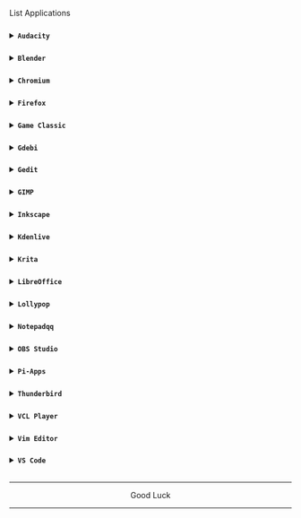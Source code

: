 List Applications
###
<details>
<summary><code><b>Audacity</b></code></summary>
</br>

The application cannot be opened.
</details>

###
<details>
<summary><code><b>Blender</b></code></summary>
<img src="https://github.com/wahasa/Ubuntu/raw/main/Apps/Image/blender.jpg">

```
apt install blender
```
</details>

###
<details>
<summary><code><b>Chromium</b></code></summary>
<img src="https://github.com/wahasa/Ubuntu/raw/main/Apps/Image/chromium.jpg">

```
wget https://raw.githubusercontent.com/wahasa/Ubuntu/main/Apps/chromiumfix.sh ; chmod +x chromiumfix.sh ; ./chromiumfix.sh
```
</details>

###
<details>
<summary><code><b>Firefox</b></code></summary>
<img src="https://github.com/wahasa/Ubuntu/raw/main/Apps/Image/firefox.jpg">

```
wget https://raw.githubusercontent.com/wahasa/Ubuntu/main/Apps/firefoxfix.sh ; chmod +x browserfix.sh ; ./browserfix.sh ; rm browserfix.sh
```
</details>

###
<details>
<summary><code><b>Game Classic</b></code></summary>

```
apt install gnome-games
```
</details>

###
<details>
<summary><code><b>Gdebi</b></code></summary>
<img src="https://github.com/wahasa/Ubuntu/raw/main/Apps/Image/gdebi.jpg">

```
apt install gdebi
```
</details>

###
<details>
<summary><code><b>Gedit</b></code></summary>
<img src="https://github.com/wahasa/Ubuntu/raw/main/Apps/Image/gedit.jpg">

```
apt install gedit
```
</details>

###
<details>
<summary><code><b>GIMP</b></code></summary>
<img src="https://github.com/wahasa/Ubuntu/raw/main/Apps/Image/gimp.jpg">

```
apt install gimp
```
</details>

###
<details>
<summary><code><b>Inkscape</b></code></summary>
<img src="https://github.com/wahasa/Ubuntu/raw/main/Apps/Image/inkscape.jpg">

```
apt install inkscape
```
</details>

###
<details>
<summary><code><b>Kdenlive</b></code></summary>

```
apt install kdenlive
```
</details>

###
<details>
<summary><code><b>Krita</b></code></summary>
<img src="https://github.com/wahasa/Ubuntu/raw/main/Apps/Image/krita.jpg">

```
apt install krita
```
</details>

###
<details>
<summary><code><b>LibreOffice</b></code></summary>
<img src="https://github.com/wahasa/Ubuntu/raw/main/Apps/Image/libreoffice.jpg">

```
wget https://raw.githubusercontent.com/wahasa/Ubuntu/main/Apps/libreofficefix.sh ; chmod +x libreofficefix.sh ; ./libreofficefix.sh
```
</details>

###
<details>
<summary><code><b>Lollypop</b></code></summary>

```
apt install lollypop
```
</details>

###
<details>
<summary><code><b>Notepadqq</b></code></summary>
</br>

The application cannot be opened.
</details>

###
<details>
<summary><code><b>OBS Studio</b></code></summary>
<img src="https://github.com/wahasa/Ubuntu/raw/main/Apps/Image/obs.jpg">

```
apt install obs-studio
```
</details>

###
<details>
<summary><code><b>Pi-Apps</b></code></summary>
</br>

The application crached.
</details>

###
<details>
<summary><code><b>Thunderbird</b></code></summary>
<img src="https://github.com/wahasa/Ubuntu/raw/main/Apps/Image/thunderbird.jpg">

```
apt install thunderbird
```
</details>

###
<details>
<summary><code><b>VCL Player</b></code></summary>
</br>

The application cannot be opened.
</details>

###
<details>
<summary><code><b>Vim Editor</b></code></summary>
<img src="https://github.com/wahasa/Ubuntu/raw/main/Apps/Image/vim.jpg">

```
apt install vim
```
</details>

###
<details>
<summary><code><b>VS Code</b></code></summary>
<img src="https://github.com/wahasa/Ubuntu/raw/main/Apps/Image/vscode.jpg">

```
wget https://raw.githubusercontent.com/wahasa/Ubuntu/main/Apps/vscodefix.sh ; chmod +x vscodefix.sh ; ./vscodefix.sh
```
</details>
</br>

---
<p align="center">Good Luck</p>

---
